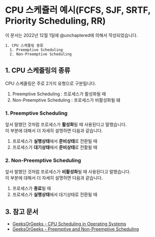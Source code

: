 # CPU 스케쥴러 예시(FCFS, SJF, SRTF, Priority Scheduling, RR)

이 문서는 2022년 12월 1일에 @unchaptered에 의해서 작성되었습니다.

```
1. CPU 스케줄링 종류
  1. Preemptive Scheduling
  2. Non-Preemptive Scheduling
```

## 1. CPU 스케줄링의 종류

CPU 스케줄링은 주로 2가지 유형으로 구분됩니다.

1. Preemptive Scheduling : 프로세스가 활성화될 때
2. Non-Preemptive Scheduling : 프로세스가 비활성화될 떄

### 1. Preemptive Scheduling

앞서 말했던 것처럼 프로세스가 **활성화**될 때 사용된다고 말했습니다.<br>
이 부분에 대해서 더 자세히 설명하면 다음과 같습니다.

1. 프로세스가 **실행상태**에서 **준비상태**로 전환될 때
2. 프로세스가 **대기상태**에서 **준비상태**로 전활될 때

### 2. Non-Preemptive Scheduling

앞서 말했던 것처럼 프로세스가 **비활성화**될 때 사용된다고 말했습니다.<br>
이 부분에 대해서 더 자세히 설명하면 다음과 같습니다.

1. 프로세스가 **종료**될 때
2. 프로세스가 **실행상태**에서 대기상태로 전환될 때

## 3. 참고 문서

- [GeeksOrGeeks - CPU Scheduling in Operating Systems](https://www.geeksforgeeks.org/cpu-scheduling-in-operating-systems/?ref=lbp#fcfs)
- [GeeksOrGeeks - Preemptive and Non-Preemptive Scheduling](https://www.geeksforgeeks.org/preemptive-and-non-preemptive-scheduling/)
